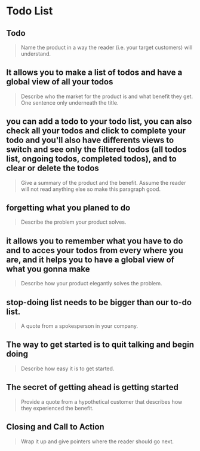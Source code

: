 # Todo List #

<!--
> This material was originally posted [here](http://www.quora.com/What-is-Amazons-approach-to-product-development-and-product-management). It is reproduced here for posterities sake.

There is an approach called "working backwards" that is widely used at Amazon. They work backwards from the customer, rather than starting with an idea for a product and trying to bolt customers onto it. While working backwards can be applied to any specific product decision, using this approach is especially important when developing new products or features.

For new initiatives a product manager typically starts by writing an internal press release announcing the finished product. The target audience for the press release is the new/updated product's customers, which can be retail customers or internal users of a tool or technology. Internal press releases are centered around the customer problem, how current solutions (internal or external) fail, and how the new product will blow away existing solutions.

If the benefits listed don't sound very interesting or exciting to customers, then perhaps they're not (and shouldn't be built). Instead, the product manager should keep iterating on the press release until they've come up with benefits that actually sound like benefits. Iterating on a press release is a lot less expensive than iterating on the product itself (and quicker!).

If the press release is more than a page and a half, it is probably too long. Keep it simple. 3-4 sentences for most paragraphs. Cut out the fat. Don't make it into a spec. You can accompany the press release with a FAQ that answers all of the other business or execution questions so the press release can stay focused on what the customer gets. My rule of thumb is that if the press release is hard to write, then the product is probably going to suck. Keep working at it until the outline for each paragraph flows.

Oh, and I also like to write press-releases in what I call "Oprah-speak" for mainstream consumer products. Imagine you're sitting on Oprah's couch and have just explained the product to her, and then you listen as she explains it to her audience. That's "Oprah-speak", not "Geek-speak".

Once the project moves into development, the press release can be used as a touchstone; a guiding light. The product team can ask themselves, "Are we building what is in the press release?" If they find they're spending time building things that aren't in the press release (overbuilding), they need to ask themselves why. This keeps product development focused on achieving the customer benefits and not building extraneous stuff that takes longer to build, takes resources to maintain, and doesn't provide real customer benefit (at least not enough to warrant inclusion in the press release).
 -->

## Todo ##
  > Name the product in a way the reader (i.e. your target customers) will understand.

## It allows you to make a list of todos and have a global view of all your todos ##
  > Describe who the market for the product is and what benefit they get. One sentence only underneath the title.

## you can add a todo to your todo list, you can also check all your todos and click to complete your todo and you'll also have differents views to switch and see only the filtered todos (all todos list, ongoing todos, completed todos), and to clear or delete the todos ##
  > Give a summary of the product and the benefit. Assume the reader will not read anything else so make this paragraph good.

## forgetting what you planed to do ##
  > Describe the problem your product solves.

## it allows you to remember what you have to do and to acces your todos from every where you are, and it helps you to have a global view of what you gonna make ##
  > Describe how your product elegantly solves the problem.

## stop-doing list needs to be bigger than our to-do list. ##
  > A quote from a spokesperson in your company.

## The way to get started is to quit talking and begin doing ##
  > Describe how easy it is to get started.

## The secret of getting ahead is getting started ##
  > Provide a quote from a hypothetical customer that describes how they experienced the benefit.

## Closing and Call to Action ##
  > Wrap it up and give pointers where the reader should go next.
